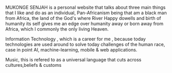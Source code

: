 MUKONGE SENJAH is a personal website that talks about three main things that I like and do as an individual,
Pan-Africanism being that am a black man from Africa, the land of the God's where River Happy dowells and birth of humanity its self gives me an edge over humanity away or born away from Africa, which I commonly the only living Heaven.

Information Technology , which is a career for me , because today technologies are used around to solve today
challenges of the human race, case in point AI, machine-learning, mobile & web applications.

Music, this is refered to as a universal language that cuts across cultures,beliefs & customs